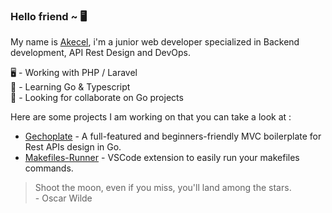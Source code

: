 ### Hello friend ~ 🖥

My name is [Akecel](https://www.github.com/akecel), i'm a junior web developer specialized in Backend development, API Rest Design and DevOps.

🖥 - Working with PHP / Laravel  
🌱 - Learning Go & Typescript   
🧐 - Looking for collaborate on Go projects 

Here are some projects I am working on that you can take a look at :

- [Gechoplate](https://github.com/Akecel/gechoplate) - A full-featured and beginners-friendly MVC boilerplate for Rest APIs design in Go.
- [Makefiles-Runner](https://github.com/Akecel/makefiles-runner) - VSCode extension to easily run your makefiles commands. 

> Shoot the moon, even if you miss, you'll land among the stars.
> <br> - Oscar Wilde

